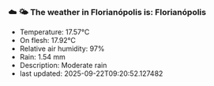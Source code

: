 ### ☁️ 🌤️  The weather in Florianópolis is: Florianópolis

- Temperature: 17.57°C
- On flesh: 17.92°C
- Relative air humidity: 97%
- Rain: 1.54 mm
- Description: Moderate rain
- last updated: 2025-09-22T09:20:52.127482
